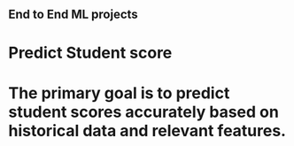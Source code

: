 ## End to End ML projects
# Predict Student score 
# The primary goal is to predict student scores accurately based on historical data and relevant features.
